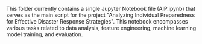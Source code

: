 This folder currently contains a single Jupyter Notebook file (AIP.ipynb) that serves as the main script for the project "Analyzing Individual Preparedness for Effective Disaster Response Strategies". This notebook encompasses various tasks related to data analysis, feature engineering, machine learning model training, and evaluation.
